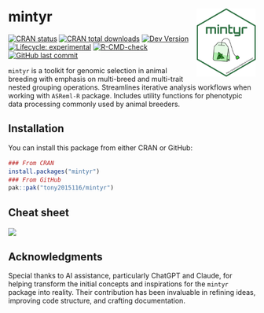 # mintyr <a href='https://tony2015116.github.io/mintyr/'><img src='man/figures/logo.svg'  width="120" align="right" />
<!--apple-touch-icon-120x120.png-->
<!-- <picture><source srcset="reference/figures/apple-touch-icon-120x120.png" media="(prefers-color-scheme: dark)"></picture> -->

<!-- badges: start -->
[![CRAN status](https://www.r-pkg.org/badges/version/mintyr)](https://CRAN.R-project.org/package=mintyr)
[![CRAN total downloads](https://cranlogs.r-pkg.org/badges/grand-total/mintyr)](https://CRAN.R-project.org/package=mintyr)
[![Dev Version](https://img.shields.io/badge/devel%20version-0.1.0.9000-purple.svg)](https://github.com/tony2015116/mintyr)
[![Lifecycle: experimental](https://img.shields.io/badge/lifecycle-experimental-orange.svg)](https://lifecycle.r-lib.org/articles/stages.html#experimental)
[![R-CMD-check](https://github.com/tony2015116/mintyr/actions/workflows/R-CMD-check.yaml/badge.svg)](https://github.com/tony2015116/mintyr/actions/workflows/R-CMD-check.yaml)
[![GitHub last commit](https://img.shields.io/github/last-commit/tony2015116/mintyr)](#)
<!-- badges: end -->

<!--[![CodeFactor](https://www.codefactor.io/repository/github/tony2015116/mintyr/badge/main)](https://www.codefactor.io/repository/github/tony2015116/mintyr/overview/main)
[![GitHub R package version](https://img.shields.io/github/r-package/v/tony2015116/mintyr)](#)-->

`mintyr` is a toolkit for genomic selection in animal breeding with emphasis on multi-breed and multi-trait nested grouping operations. Streamlines iterative analysis workflows when working with `ASReml-R` package. Includes utility functions for phenotypic data processing commonly used by animal breeders.

## Installation
You can install this package from either CRAN or GitHub:
``` r
### From CRAN
install.packages("mintyr")
### From GitHub
pak::pak("tony2015116/mintyr")
```
## Cheat sheet
<a href='https://tony2015116.github.io/mintyr/man/figures/cheatsheet.svg' target="_blank"><img src='https://tony2015116.github.io/mintyr/man/figures/cheatsheet.svg' width="800" align="center" /></a>


## Acknowledgments

Special thanks to AI assistance, particularly ChatGPT and Claude, for helping transform the initial concepts and inspirations for the `mintyr` package into reality. Their contribution has been invaluable in refining ideas, improving code structure, and crafting documentation.
